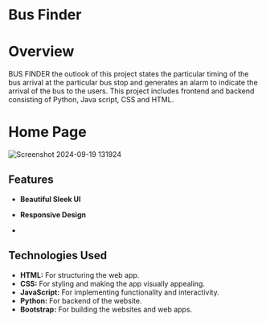 # Bus Finder
# Overview
BUS FINDER the outlook of this project states the particular timing of the bus arrival at the particular bus stop and generates an alarm to indicate the arrival of the bus to the users. This project includes frontend and backend consisting of Python, Java script, CSS and HTML.

# Home Page
![Screenshot 2024-09-19 131924](https://github.com/user-attachments/assets/620818dd-3885-46b0-93af-0d23c8ef13f7)


## Features

- **Beautiful Sleek UI** 
- **Responsive Design**

- 
## Technologies Used

- **HTML:** For structuring the web app.
- **CSS:** For styling and making the app visually appealing.
- **JavaScript:** For implementing functionality and interactivity.
- **Python:** For backend of the website.
- **Bootstrap:** For building the websites and web apps.



